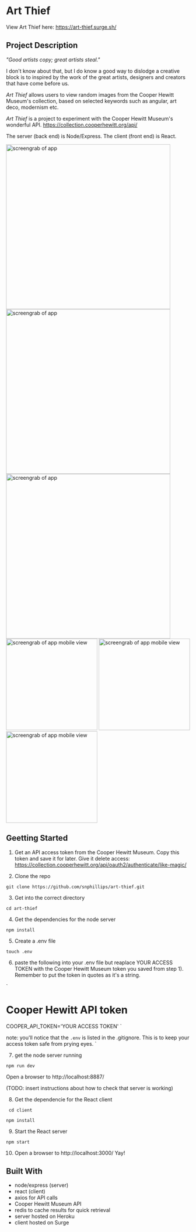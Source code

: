 # Art Thief

View Art Thief here: https://art-thief.surge.sh/

## Project Description
_"Good artists copy; great artists steal."_ 

I don't know about that, but I do know a good way to dislodge a creative block is to inspired by the work of the great artists, designers and creators that have come before us. 

_Art Thief_ allows users to view random images from the Cooper Hewitt Museum's collection, based on selected keywords such as angular, art deco, modernism etc. 

_Art Thief_ is a project to experiment with the Cooper Hewitt Museum's wonderful API.
https://collection.cooperhewitt.org/api/

The server (back end) is Node/Express. The client (front end) is React.

<img src="https://i.imgur.com/O3KKdaX.png" width="450" alt="screengrab of app">
<img src="https://i.imgur.com/NRybiUm.png" width="450" alt="screengrab of app">
<img src="https://i.imgur.com/n8tJRAN.png" width="450" alt="screengrab of app">
<img src="https://i.imgur.com/2R8VULw.png" width="250" alt="screengrab of app mobile view">
<img src="https://i.imgur.com/bj13WpG.png" width="250" alt="screengrab of app mobile view">
<img src="https://i.imgur.com/qBkmOSD.png" width="250" alt="screengrab of app mobile view">


## Geetting Started

1) Get an API access token from the Cooper Hewitt Museum. Copy this token and save it for later. Give it delete access: https://collection.cooperhewitt.org/api/oauth2/authenticate/like-magic/

2) Clone the repo

`git clone https://github.com/snphillips/art-thief.git`

3) Get into the correct directory

`cd art-thief `

4) Get the dependencies for the node server

` npm install `


5) Create a .env file

`touch .env`

6) paste the following into your .env file but reaplace YOUR ACCESS TOKEN with the Cooper Hewitt Museum token you saved from step 1). Remember to put the token in quotes as it's a string.

`
# Cooper Hewitt API token
COOPER_API_TOKEN='YOUR ACCESS TOKEN'
`

note: you'll notice that the `.env` is listed in the .gitignore. This is to keep your access token safe from prying eyes.
`

7) get the node server running

`npm run dev` 

Open a browser to http://localhost:8887/

(TODO: insert instructions about how to check that server is working)

8) Get the dependencie for the React client

 ` cd client`
 
 
 ` npm install `
 
 9) Start the React server
 
 `npm start`
 
 10) Open a browser to http://localhost:3000/  Yay!
 



## Built With
- node/express (server)
- react (client)
- axios for API calls
- Cooper Hewitt Museum API
- redis to cache results for quick retrieval
- server hosted on Heroku
- client hosted on Surge
